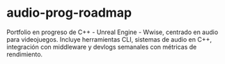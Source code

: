 # audio-prog-roadmap
Portfolio en progreso de C++ - Unreal Engine - Wwise, centrado en audio para videojuegos. Incluye herramientas CLI, sistemas de audio en C++, integración con middleware y devlogs semanales con métricas de rendimiento.
